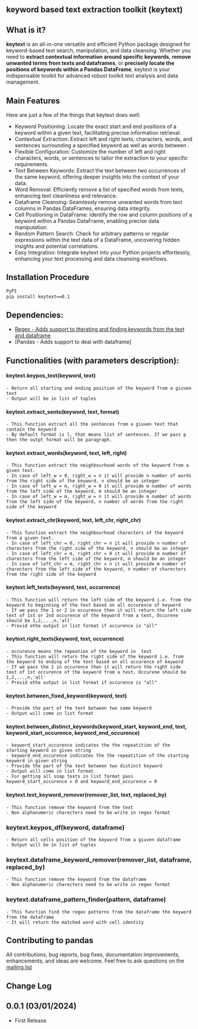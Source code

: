 ## keyword based text extraction toolkit (keytext)

## What is it?

**keytext** is an all-in-one versatile and efficient Python package designed for keyword-based text search, manipulation, and data cleansing. Whether you need to **extract contextual information around specific keywords**, **remove unwanted terms from texts and dataframes**, or **precisely locate the positions of keywords within a Pandas DataFrame**, keytext is your indispensable toolkit for advanced robust toolkit text analysis and data management.


## Main Features
Here are just a few of the things that keytext does well:

  - Keyword Positioning: Locate the exact start and end positions of a keyword within a given text, facilitating precise information retrieval.
  - Contextual Extraction: Extract left and right texts, characters, words, and sentences surrounding a specified keyword as well as words between .
  - Flexible Configuration: Customize the number of left and right characters, words, or sentences to tailor the extraction to your specific requirements.
  - Text Between Keywords: Extract the text between two occurrences of the same keyword, offering deeper insights into the context of your data.
  - Word Removal: Efficiently remove a list of specified words from texts, enhancing text cleanliness and relevance.
  - Dataframe Cleansing: Seamlessly remove unwanted words from text columns in Pandas DataFrames, ensuring data integrity.
  - Cell Positioning in DataFrame: Identify the row and column positions of a keyword within a Pandas DataFrame, enabling precise data manipulation.
  - Random Pattern Search: Check for arbitrary patterns or regular expressions within the text data of a DataFrame, uncovering hidden insights and potential correlations.
  - Easy Integration: Integrate keytext into your Python projects effortlessly, enhancing your text processing and data cleansing workflows.


## Installation Procedure
```sh
PyPI
pip install keytext==0.1
```

## Dependencies:
- [Regex - Adds support to itterating and finding keywords from the text and dataframe](https://docs.python.org/3/library/re.html)
- [Pandas - Adds support to deal with dataframe]


## Functionalities (with parameters description):

#### keytext.keypos_text(keyword, text)
	- Return all starting and ending position of the keyword from a giuven text
	- Output will be in list of tuples

#### keytext.extract_sents(keyword, text, format) 
	- This function extract all the sentences from a giuven text that contain the keyword
	- By default format is l, that means list of sentences. If we pass p then the outpt format will be paragraph.
    
#### keytext.extract_words(keyword, text, left, right)
	- This function extract the neighbourhood words of the keyword from a given text.
	- In case of left_w = 0, right_w = n it will provide n number of words from the right side of the keyword, n should be an integer
	- In case of left_w = m, right_w = 0 it will provide m number of words from the left side of the keyword, m should be an integer
	- In case of left_w = m, right_w = n it will provide m number of words from the left side of the keyword, n number of words from the right side of the keyword
    
#### keytext.extract_chr(keyword, text, left_chr, right_chr)
    - This function extract the neighbourhood charecters of the keyword from a given text.
	- In case of left_chr = 0, right_chr = n it will provide n number of charecters from the right side of the keyword, n should be an integer
	- In case of left_chr = m, right_chr = 0 it will provide m number of charecters from the left side of the keyword, m should be an integer
	- In case of left_chr = m, right_chr = n it will provide m number of charecters from the left side of the keyword, n number of charecters from the right side of the keyword

#### keytext.left_texts(keyword, text, occurrence)
	- This function will return the left side of the keyword i.e. from the keyword to beginning of the text based on all occurence of keyword
	- If we pass the 1 or 2 in occurence then it will return the left side text of 1st or 2nd occurence of the keyword from a text, Occurene should be 1,2,...,n,'all'
	- Provid ethe output in list format if occurence is "all"
	
#### keytext.right_texts(keyword, text, occurrence)
	- occurence means the repeation of the keyword in  text
	- This function will return the right side of the keyword i.e. from the keyword to ending of the text based on all occurence of keyword
	- If we pass the 1 in occurence then it will return the right side text of 1st occurence of the keyword from a text, Occurene should be 1,2,...,n,'all'
	- Provid ethe output in list format if occurence is "all"
	
#### keytext.between_fixed_keyword(keyword, text)
	- Provide the part of the text between two same keyword
	- Output will come in list format

#### keytext.between_distinct_keywords(keyword_start, keyword_end, text, keyword_start_occurence, keyword_end_occurence)
	- keyword_start_occurence indicates the the repeatition of the starting keyword in given string
	- keyword_end_occurence indicates the the repeatition of the starting  keyword in given string
	- Provide the part of the text between two distinct keyword
	- Output will come in list format
	- For getting all snap texts in list format pass keyword_start_occurence = 0 and keyword_end_occurence = 0

#### keytext.text_keyword_remover(remover_list, text, replaced_by)
	- This function remove the keyword from the text
	- Non alphanumeric charecters need to be write in regex format

### keytext.keypos_df(keyword, dataframe)
	- Return all cells position of the keyword from a giuven dataframe
	- Output will be in list of tuples

### keytext.dataframe_keyword_remover(remover_list, dataframe, replaced_by)
	- This function remove the keyword from the dataframe
	- Non alphanumeric charecters need to be write in regex format

### keytext.dataframe_pattern_finder(pattern, dataframe)
	- This function find the regex patterns from the dataframe the keyword from the dataframe
	- It will return the matched word with cell identity

## Contributing to pandas
All contributions, bug reports, bug fixes, documentation improvements, enhancements, and ideas are welcome.
Feel free to ask questions on the [mailing list](https://groups.google.com/forum/?fromgroups#!forum/pydata)


## Change Log
0.0.1 (03/01/2024)
------------------
- First Release

